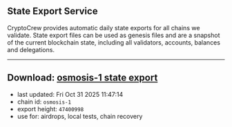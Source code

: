 ## State Export Service
CryptoCrew provides automatic daily state exports for all chains we validate. State export files can be used as genesis files and are a snapshot of the current blockchain state, including all validators, accounts, balances and delegations.

---
**Download: [osmosis-1 state export](https://dl-eu2.ccvalidators.com/SERVICE/osmosis/osmosis-1_export_47400998.json)**
---

- last updated: Fri Oct 31 2025 11:47:14
- chain id: `osmosis-1`
- export height: `47400998`
- use for: airdrops, local tests, chain recovery
